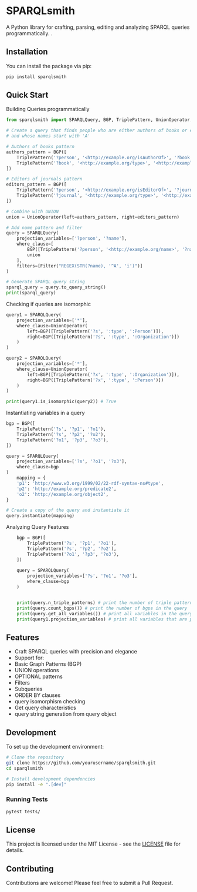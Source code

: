 # SPARQLsmith

A Python library for crafting, parsing, editing and analyzing SPARQL queries programmatically. .

## Installation

You can install the package via pip:

```bash
pip install sparqlsmith
```

## Quick Start

Building Queries programmatically

```python
from sparqlsmith import SPARQLQuery, BGP, TriplePattern, UnionOperator, Filter

# Create a query that finds people who are either authors of books or editors of journals
# and whose names start with 'A'

# Authors of books pattern
authors_pattern = BGP([
    TriplePattern('?person', '<http://example.org/isAuthorOf>', '?book'),
    TriplePattern('?book', '<http://example.org/type>', '<http://example.org/Book>')
])

# Editors of journals pattern
editors_pattern = BGP([
    TriplePattern('?person', '<http://example.org/isEditorOf>', '?journal'),
    TriplePattern('?journal', '<http://example.org/type>', '<http://example.org/Journal>')
])

# Combine with UNION
union = UnionOperator(left=authors_pattern, right=editors_pattern)

# Add name pattern and filter
query = SPARQLQuery(
    projection_variables=['?person', '?name'],
    where_clause=[
        BGP([TriplePattern('?person', '<http://example.org/name>', '?name')]),
        union
    ],
    filters=[Filter("REGEX(STR(?name), '^A', 'i')")]
)

# Generate SPARQL query string
sparql_query = query.to_query_string()
print(sparql_query)
```

Checking if queries are isomorphic
```python
query1 = SPARQLQuery(
    projection_variables=['*'],
    where_clause=UnionOperator(
        left=BGP([TriplePattern('?s', ':type', ':Person')]),
        right=BGP([TriplePattern('?s', ':type', ':Organization')])
    )
)

query2 = SPARQLQuery(
    projection_variables=['*'],
    where_clause=UnionOperator(
        left=BGP([TriplePattern('?x', ':type', ':Organization')]),
        right=BGP([TriplePattern('?x', ':type', ':Person')])
    )
)

print(query1.is_isomorphic(query2)) # True
```

Instantiating variables in a query
```python
bgp = BGP([
    TriplePattern('?s', '?p1', '?o1'),
    TriplePattern('?s', '?p2', '?o2'),
    TriplePattern('?o1', '?p3', '?o3'),
])

query = SPARQLQuery(
    projection_variables=['?s', '?o1', '?o3'],
    where_clause=bgp
)
    mapping = {
    'p1': 'http://www.w3.org/1999/02/22-rdf-syntax-ns#type',
    'p2': 'http://example.org/predicate2',
    'o2': 'http://example.org/object2',
}

# Create a copy of the query and instantiate it
query.instantiate(mapping)
```

Analyzing Query Features

```python
    bgp = BGP([
        TriplePattern('?s', '?p1', '?o1'),
        TriplePattern('?s', '?p2', '?o2'),
        TriplePattern('?o1', '?p3', '?o3'),
    ])
    
    query = SPARQLQuery(
        projection_variables=['?s', '?o1', '?o3'],
        where_clause=bgp
    )


    print(query.n_triple_patterns) # print the number of triple patterns in the query
    print(query.count_bgps()) # print the number of bgps in the query
    print(query.get_all_variables()) # print all variables in the query 
    print(query1.projection_variables) # print all variables that are projected

```


## Features

- Craft SPARQL queries with precision and elegance
-  Support for:
  - Basic Graph Patterns (BGP)
  - UNION operations
  - OPTIONAL patterns
  - Filters
  - Subqueries
  - ORDER BY clauses
- query isomorphism checking
- Get query characteristics
- query string generation from query object


## Development

To set up the development environment:

```bash
# Clone the repository
git clone https://github.com/yourusername/sparqlsmith.git
cd sparqlsmith

# Install development dependencies
pip install -e ".[dev]"
```

### Running Tests

```bash
pytest tests/
```

## License

This project is licensed under the MIT License - see the [LICENSE](LICENSE) file for details.

## Contributing

Contributions are welcome! Please feel free to submit a Pull Request. 